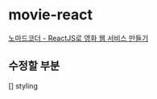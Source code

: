 # movie-react

[노마드코더 - ReactJS로 영화 웹 서비스 만들기](https://nomadcoders.co/react-for-beginners)

## 수정할 부분

[] styling

